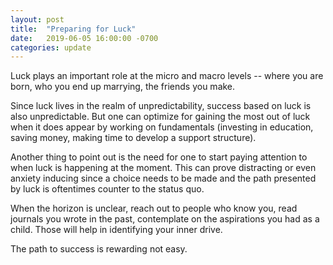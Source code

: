 ```yaml
---
layout: post
title:  "Preparing for Luck"
date:   2019-06-05 16:00:00 -0700
categories: update
---
```

Luck plays an important role at the micro and macro levels -- where you are born, who you end up marrying, the friends you make.

Since luck lives in the realm of unpredictability, success based on luck is also unpredictable.  But one can optimize for gaining the most out of luck when it does appear by working on fundamentals (investing in education, saving money, making time to develop a support structure).

Another thing to point out is the need for one to start paying attention to when luck is happening at the moment.  This can prove distracting or even anxiety inducing since a choice needs to be made and the path presented by luck is oftentimes counter to the status quo.

When the horizon is unclear, reach out to people who know you, read journals you wrote in the past, contemplate on the aspirations you had as a child.  Those will help in identifying your inner drive. 

The path to success is rewarding not easy.  

